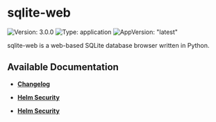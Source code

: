 # sqlite-web

![Version: 3.0.0](https://img.shields.io/badge/Version-3.0.0-informational?style=flat-square) ![Type: application](https://img.shields.io/badge/Type-application-informational?style=flat-square) ![AppVersion: "latest"](https://img.shields.io/badge/AppVersion-"latest"-informational?style=flat-square)

sqlite-web is a web-based SQLite database browser written in Python.

## Available Documentation

- [**Changelog**](CHANGELOG)

- [**Helm Security**](container-security)

- [**Helm Security**](helm-security)

